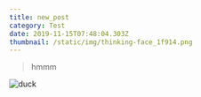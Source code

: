 ```yaml
---
title: new_post
category: Test
date: 2019-11-15T07:48:04.303Z
thumbnail: /static/img/thinking-face_1f914.png
---
```

> hmmm

![duck](/static/img/1200px-whio_blue_duck_at_staglands_akatarawa_new_zealand.jpg "утка")
